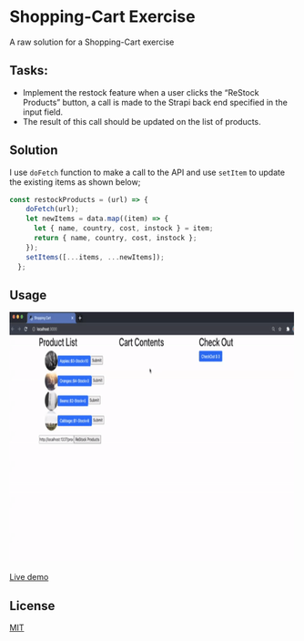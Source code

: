 # Shopping-Cart Exercise

A raw solution for a Shopping-Cart exercise

## Tasks:

- Implement the restock feature when a user clicks the “ReStock Products” button, a call is made to the Strapi back end specified in the input field.
- The result of this call should be updated on the list of products.

## Solution
I use `doFetch` function to make a call to the API and use `setItem` to update the existing items as shown below;
```javaScript
const restockProducts = (url) => {
    doFetch(url);
    let newItems = data.map((item) => {
      let { name, country, cost, instock } = item;
      return { name, country, cost, instock };
    });
    setItems([...items, ...newItems]);
  };
```
## Usage

<img src = 'example.gif' width="500" height="440"> 

[Live demo](#)

## License
[MIT](https://github.com/anyapages/shopping-cart-exercise/blob/main/LICENSE) 
